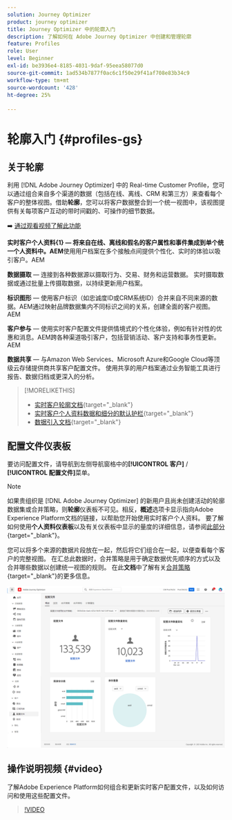 ```yaml
---
solution: Journey Optimizer
product: journey optimizer
title: Journey Optimizer 中的轮廓入门
description: 了解如何在 Adobe Journey Optimizer 中创建和管理轮廓
feature: Profiles
role: User
level: Beginner
exl-id: be3936e4-8185-4031-9daf-95eea58077d0
source-git-commit: 1ad534b7877f0ac6c1f50e29f41af708e83b34c9
workflow-type: tm+mt
source-wordcount: '428'
ht-degree: 25%

---
```


# 轮廓入门 {#profiles-gs}

## 关于轮廓

利用 [!DNL Adobe Journey Optimizer] 中的 Real-time Customer Profile，您可以通过组合来自多个渠道的数据（包括在线、离线、CRM 和第三方）来查看每个客户的整体视图。借助&#x200B;**轮廓**，您可以将客户数据整合到一个统一视图中，该视图提供有关每项客户互动的带时间戳的、可操作的细节数据。

➡️ [通过观看视频了解此功能](#video)

**实时客户个人资料{&#x200B;1} — 将来自在线、离线和假名的客户属性和事件集成到单个统一个人资料中。&#x200B;AEM**&#x200B;使用用户档案在多个接触点间提供个性化、实时的体验以吸引客户。&#x200B;AEM

**数据摄取** — 连接到各种数据源以摄取行为、交易、财务和运营数据。 实时摄取数据或通过批量上传摄取数据，以持续更新用户档案。

**标识图形** — 使用客户标识（如忠诚度ID或CRM系统ID）合并来自不同来源的数据。&#x200B;AEM通过映射品牌数据集内不同标识之间的关系，创建全面的客户视图。&#x200B;AEM

**客户参与** — 使用实时客户配置文件提供情境式的个性化体验，例如有针对性的优惠和消息。&#x200B;AEM跨各种渠道吸引客户，包括营销活动、客户支持和事务性更新。&#x200B;AEM

**数据共享** — 与Amazon Web Services、Microsoft Azure和Google Cloud等顶级云存储提供商共享客户配置文件。 使用共享的用户档案通过业务智能工具进行报告、数据归档或更深入的分析。

>[!MORELIKETHIS]
>
>* [实时客户轮廓文档](https://experienceleague.adobe.com/docs/experience-platform/query/home.html?lang=zh-Hans){target="_blank"}
>* [实时客户个人资料数据和细分的默认护栏](https://experienceleague.adobe.com/zh-hans/docs/experience-platform/profile/guardrails){target="_blank"}
>* [&#x200B;数据引入文档](https://experienceleague.adobe.com/zh-hans/docs/experience-platform/ingestion/home){target="_blank"}

## 配置文件仪表板

要访问配置文件，请导航到左侧导航窗格中的&#x200B;**[!UICONTROL 客户]** / **[!UICONTROL 配置文件]**&#x200B;菜单。

>[!NOTE]
>
>如果贵组织是 [!DNL Adobe Journey Optimizer] 的新用户且尚未创建活动的轮廓数据集或合并策略，则&#x200B;**轮廓**&#x200B;仪表板不可见。相反，**概述**&#x200B;选项卡显示指向Adobe Experience Platform文档的链接，以帮助您开始使用实时客户个人资料。 要了解如何使用&#x200B;**个人资料仪表板**&#x200B;以及有关仪表板中显示的量度的详细信息，请参阅[此部分](https://experienceleague.adobe.com/docs/experience-platform/profile/ui/user-guide.html?lang=zh-Hans){target="_blank"}。

您可以将多个来源的数据片段放在一起，然后将它们组合在一起，以便查看每个客户的完整视图。 在汇总此数据时，合并策略是用于确定数据优先顺序的方式以及合并哪些数据以创建统一视图的规则。 在此&#x200B;**文档**&#x200B;中了解有关[合并策略](https://experienceleague.adobe.com/docs/experience-platform/profile/merge-policies/ui-guide.html?lang=zh-Hans){target="_blank"}的更多信息。

![](assets/profiles-home.png)

## 操作说明视频 {#video}

了解Adobe Experience Platform如何组合和更新实时客户配置文件，以及如何访问和使用这些配置文件。

>[!VIDEO](https://video.tv.adobe.com/v/27251?quality=12)
